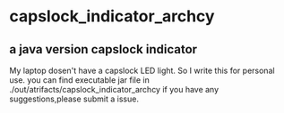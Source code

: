 # capslock_indicator_archcy
## a java version capslock indicator
My laptop dosen't have a capslock LED light.
So I write this for personal use.
you can find executable jar file in ./out/atrifacts/capslock_indicator_archcy
if you have any suggestions,please submit a issue.
